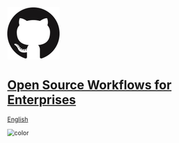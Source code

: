 <!-- _coverpage.md -->

![](./img/cover.png ':size=40%')

# [Open Source Workflows for Enterprises](./README.md)

[English](./EDITME/01_Establishing_OSPO.md)

![color](#f6f8fa)
